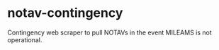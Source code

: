 # notav-contingency
Contingency web scraper to pull NOTAVs in the event MILEAMS is not operational.
